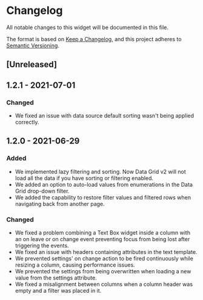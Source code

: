 # Changelog
All notable changes to this widget will be documented in this file.

The format is based on [Keep a Changelog](https://keepachangelog.com/en/1.0.0/), and this project adheres to [Semantic Versioning](https://semver.org/spec/v2.0.0.html).

## [Unreleased]

## 1.2.1 - 2021-07-01

### Changed
- We fixed an issue with data source default sorting wasn't being applied correctly.

## 1.2.0 - 2021-06-29

### Added
- We implemented lazy filtering and sorting. Now Data Grid v2 will not load all the data if you have sorting or filtering enabled.
- We added an option to auto-load values from enumerations in the Data Grid drop-down filter.
- We added the capability to restore filter values and filtered rows when navigating back from another page.

### Changed
- We fixed a problem combining a Text Box widget inside a column with an on leave or on change event preventing focus from being lost after triggering the events.
- We fixed an issue with headers containing attributes in the text template.
- We prevented settings' on change action to be fired continuously while resizing a column, causing performance issues.
- We prevented the settings from being overwritten when loading a new value from the settings attribute.
- We fixed a misalignment between columns when a column header was empty and a filter was placed in it.
